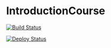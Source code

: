 # IntroductionCourse

[![Build Status](https://dev.azure.com/manaenkovgregory/manaenkovgregory/_apis/build/status/weblms-CI?branchName=master&jobName=Job)](https://dev.azure.com/manaenkovgregory/manaenkovgregory/_build/latest?definitionId=3&branchName=master)

[![Deploy Status](https://vsrm.dev.azure.com/manaenkovgregory/_apis/public/Release/badge/24cd6755-8354-4f30-96ac-b5e714086127/2/2)](https://vsrm.dev.azure.com/manaenkovgregory/_apis/public/Release/badge/24cd6755-8354-4f30-96ac-b5e714086127/2/2)
